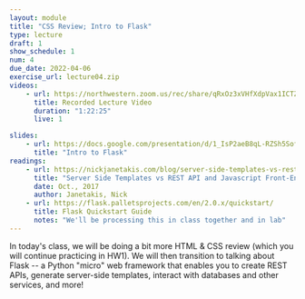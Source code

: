 ```yaml
---
layout: module
title: "CSS Review; Intro to Flask"
type: lecture
draft: 1
show_schedule: 1
num: 4
due_date: 2022-04-06
exercise_url: lecture04.zip
videos:
    - url: https://northwestern.zoom.us/rec/share/qRxOz3xVHfXdpVax1ICTZrsROR4Vp-JDqZF--4siWyXxlXozqu6Io0yI41AAZYjt.xJEcmN57S6r-SzP2
      title: Recorded Lecture Video
      duration: "1:22:25"
      live: 1

slides: 
    - url: https://docs.google.com/presentation/d/1_IsP2aeB8qL-RZSh5SofrxMYXIwtZuEhxH0p3hTAG0Y/edit?usp=sharing
      title: "Intro to Flask"
readings:
    - url: https://nickjanetakis.com/blog/server-side-templates-vs-rest-api-and-javascript-front-end
      title: "Server Side Templates vs REST API and Javascript Front-End"
      date: Oct., 2017
      author: Janetakis, Nick
    - url: https://flask.palletsprojects.com/en/2.0.x/quickstart/
      title: Flask Quickstart Guide
      notes: "We'll be processing this in class together and in lab"
---
```


In today's class, we will be doing a bit more HTML & CSS review (which you will continue practicing in HW1). We will then transition to talking about Flask -- a Python "micro" web framework that enables you to create REST APIs, generate server-side templates, interact with databases and other services, and more!
